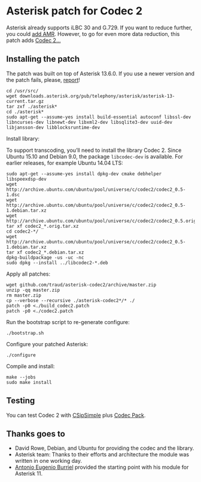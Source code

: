 # Asterisk patch for Codec 2

Asterisk already supports iLBC 30 and G.729. If you want to reduce further, you could [add AMR](http://github.com/traud/asterisk-amr). However, to go for even more data reduction, this patch adds [Codec 2…](http://www.rowetel.com/codec2.html)

## Installing the patch

The patch was built on top of Asterisk 13.6.0. If you use a newer version and the patch fails, please, [report](http://help.github.com/articles/creating-an-issue/)!

    cd /usr/src/
    wget downloads.asterisk.org/pub/telephony/asterisk/asterisk-13-current.tar.gz
    tar zxf ./asterisk*
    cd ./asterisk*
    sudo apt-get --assume-yes install build-essential autoconf libssl-dev libncurses-dev libnewt-dev libxml2-dev libsqlite3-dev uuid-dev libjansson-dev libblocksruntime-dev

Install library:

To support transcoding, you’ll need to install the library Codec 2. Since Ubuntu 15.10 and Debian 9.0, the package `libcodec-dev` is available. For earlier releases, for example Ubuntu 14.04 LTS:

    sudo apt-get --assume-yes install dpkg-dev cmake debhelper libspeexdsp-dev
    wget http://archive.ubuntu.com/ubuntu/pool/universe/c/codec2/codec2_0.5-1.dsc
    wget http://archive.ubuntu.com/ubuntu/pool/universe/c/codec2/codec2_0.5-1.debian.tar.xz
    wget http://archive.ubuntu.com/ubuntu/pool/universe/c/codec2/codec2_0.5.orig.tar.xz
    tar xf codec2_*.orig.tar.xz 
    cd codec2-*/
    wget http://archive.ubuntu.com/ubuntu/pool/universe/c/codec2/codec2_0.5-1.debian.tar.xz
    tar xf codec2_*.debian.tar.xz
    dpkg-buildpackage -us -uc -nc
    sudo dpkg --install ../libcodec2-*.deb

Apply all patches:

    wget github.com/traud/asterisk-codec2/archive/master.zip
    unzip -qq master.zip
    rm master.zip
    cp --verbose --recursive ./asterisk-codec2*/* ./
    patch -p0 <./build_codec2.patch
    patch -p0 <./codec2.patch

Run the bootstrap script to re-generate configure:

    ./bootstrap.sh

Configure your patched Asterisk:

    ./configure

Compile and install:

    make --jobs
    sudo make install

## Testing
You can test Codec 2 with [CSipSimple](http://play.google.com/store/apps/details?id=com.csipsimple) plus [Codec Pack](http://play.google.com/store/apps/details?id=com.csipsimple.plugins.codecs.pack1).

## Thanks goes to
* David Rowe, Debian, and Ubuntu for providing the codec and the library.
* Asterisk team: Thanks to their efforts and architecture the module was written in one working day.
* [Antonio Eugenio Burriel](http://github.com/aeburriel/codec2/tree/master/asterisk-11) provided the starting point with his module for Asterisk 11.